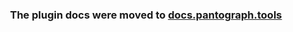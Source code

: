 <h3 align="center">
	The plugin docs were moved to <a href='https://docs.pantograph.tools/plugins/create-plugin/'>docs.pantograph.tools</a>
</h3>
